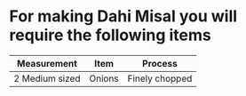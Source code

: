 <h1>For making Dahi Misal you will require the following items</h1>

Measurement | Item | Process
--------------- | -------------------- | --------------------
 2  Medium sized | Onions | Finely chopped
